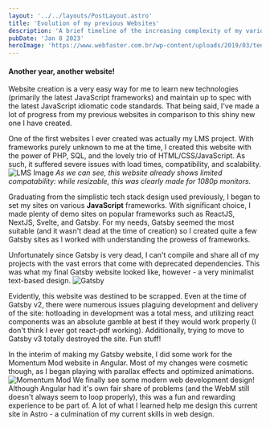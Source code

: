 ```yaml
---
layout: '../../layouts/PostLayout.astro'
title: 'Evolution of my previous Websites'
description: 'A brief timeline of the increasing complexity of my various websites.'
pubDate: 'Jan 8 2023'
heroImage: 'https://www.webfaster.com.br/wp-content/uploads/2019/03/tendencias-websites.png'
---
```


#### Another year, another website!

Website creation is a very easy way for me to learn new technologies (primarily the latest JavaScript frameworks) and maintain up to spec with the latest JavaScript idiomatic code standards. That being said, I've made a lot of progress from my previous websites in comparison to this shiny new one I have created.

One of the first websites I ever created was actually my LMS project. With frameworks purely unknown to me at the time, I created this website with the power of PHP, SQL, and the lovely trio of HTML/CSS/JavaScript. As such, it suffered severe issues with load times, compatibility, and scalability.
![LMS Image](/msedge_t8OFxLnnPi.png 'LMS')
_As we can see, this website already shows limited compatability: while resizable, this was clearly made for 1080p monitors._

Graduating from the simplistic tech stack design used previously, I began to set my sites on various **JavaScript** frameworks. With significant choice, I made plenty of demo sites on popular frameworks such as ReactJS, NextJS, Svelte, and Gatsby. For my needs, Gatsby seemed the most suitable (and it wasn't dead at the time of creation) so I created quite a few Gatsby sites as I worked with understanding the prowess of frameworks.

Unfortunately since Gatsby is very dead, I can't compile and share all of my projects with the vast errors that come with deprecated dependencies. This was what my final Gatsby website looked like, however - a very minimalist text-based design.
![Gatsby](https://cdn.discordapp.com/attachments/588544846013267968/941193871222767616/unknown.png 'Gatsby')

Evidently, this website was destined to be scrapped. Even at the time of Gatsby v2, there were numerous issues plaguing development and delivery of the site: hotloading in development was a total mess, and utilizing react components was an absolute gamble at best if they would work properly (I don't think I ever got react-pdf working). Additionally, trying to move to Gatsby v3 totally destroyed the site. Fun stuff!

In the interim of making my Gatsby website, I did some work for the Momentum Mod website in Angular. Most of my changes were cosmetic though, as I began playing with parallax effects and optimized animations.
![Momentum Mod](/chrome_zlWvyIjkXQ.png 'Momentum Mod')
We finally see some modern web development design! Although Angular had it's own fair share of problems (and the WebM still doesn't always seem to loop properly), this was a fun and rewarding experience to be part of. A lot of what I learned help me design this current site in Astro - a culmination of my current skills in web design.
